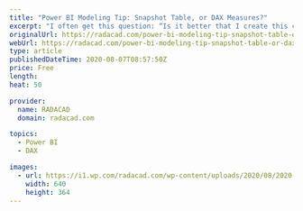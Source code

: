 ```yaml
---
title: "Power BI Modeling Tip: Snapshot Table, or DAX Measures?"
excerpt: "I often get this question: “Is it better that I create this calculation as a snapshot table in Power Query (or T-SQL, or the data source), or write DAX measures for it?” If you ever had a scenario of creating a report of snapshots, you know what I mean. “Should I have a table for inventory stock on hand values for each day, or should I calculate those values on the fly?”. Answering this question is an important Power BI modeling step. In this article, I’ll answer that question."
originalUrl: https://radacad.com/power-bi-modeling-tip-snapshot-table-or-dax-measures
webUrl: https://radacad.com/power-bi-modeling-tip-snapshot-table-or-dax-measures
type: article
publishedDateTime: 2020-08-07T08:57:50Z
price: Free
length: 
heat: 50

provider:
  name: RADACAD
  domain: radacad.com

topics:
  - Power BI
  - DAX

images:
  - url: https://i1.wp.com/radacad.com/wp-content/uploads/2020/08/2020-08-07_10h14_41.png?resize=640%2C364&ssl=1
    width: 640
    height: 364
---
```


